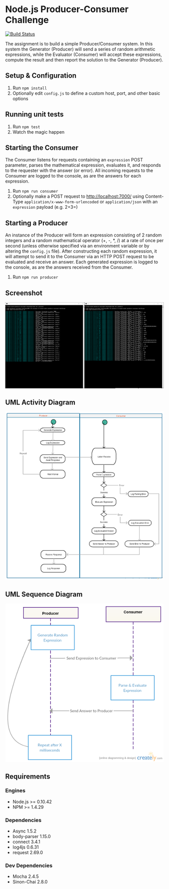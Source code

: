 Node.js Producer-Consumer Challenge
=========================
[![Build Status](https://travis-ci.org/nickschwab/node-producer-consumer-challenge.svg?branch=master)](https://travis-ci.org/nickschwab/node-producer-consumer-challenge)

The assignment is to build a simple Producer/Consumer system. In this system the Generator (Producer) will send a series of random arithmetic expressions, while the Evaluator (Consumer) will accept these expressions, compute the result and then report the solution to the Generator (Producer).

## Setup & Configuration

1. Run `npm install`
1. Optionally edit `config.js` to define a custom host, port, and other basic options

## Running unit tests

1. Run `npm test`
1. Watch the magic happen

## Starting the Consumer

The Consumer listens for requests containing an `expression` POST parameter, parses the mathematical expression, evaluates it, and responds to the requester with the answer (or error). All incoming requests to the Consumer are logged to the console, as are the answers for each expression.

1. Run `npm run consumer`
1. Optionally make a POST request to [http://localhost:7000/](http://localhost:7000/) using Content-Type `application/x-www-form-urlencoded` or `application/json` with an `expression` payload (e.g. 2+3=)

## Starting a Producer

An instance of the Producer will form an expression consisting of 2 random integers and a random mathematical operator (+, -, *, /) at a rate of once per second (unless otherwise specified via an environment variable or by altering the `config.js` file). After constructing each random expression, it will attempt to send it to the Consumer via an HTTP POST request to be evaluated and receive an answer. Each generated expression is logged to the console, as are the answers received from the Consumer.

1. Run `npm run producer`

## Screenshot

![Screenshot](https://raw.githubusercontent.com/nickschwab/node-producer-consumer-challenge/master/images/screenshot.png)

## UML Activity Diagram

![Activity Diagram](https://raw.githubusercontent.com/nickschwab/node-producer-consumer-challenge/master/images/activity-diagram.png)

## UML Sequence Diagram

![Sequence Diagram](https://raw.githubusercontent.com/nickschwab/node-producer-consumer-challenge/master/images/sequence-diagram.png)

## Requirements

### Engines
- Node.js >= 0.10.42
- NPM >= 1.4.29

### Dependencies
- Async 1.5.2
- body-parser 1.15.0
- connect 3.4.1
- log4js 0.6.31
- request 2.69.0

### Dev Dependencies
- Mocha 2.4.5
- Sinon-Chai 2.8.0